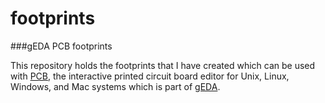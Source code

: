 # footprints
###gEDA PCB footprints

This repository holds the footprints that I have created which can be used with [PCB](http://pcb.geda-project.org/), the interactive printed circuit board editor for Unix, Linux, Windows, and Mac systems which is part of [gEDA](http://geda-project.org/).



